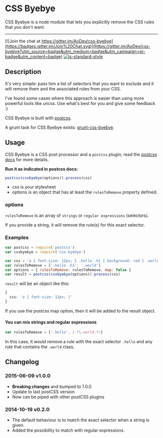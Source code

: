 CSS Byebye
===========

CSS Byebye is a node module that lets you explicitly remove the CSS rules that you don't want.

---------

[![Join the chat at https://gitter.im/AoDev/css-byebye](https://badges.gitter.im/Join%20Chat.svg)](https://gitter.im/AoDev/css-byebye?utm_source=badge&utm_medium=badge&utm_campaign=pr-badge&utm_content=badge)
[![js-standard-style](https://img.shields.io/badge/code%20style-standard-brightgreen.svg?style=flat)](https://github.com/feross/standard)

Description
------------

It's very simple: pass him a list of selectors that you want to exclude and it will remove them and the associated rules from your CSS.

I've found some cases where this approach is easier than using more powerful tools like uncss.
Use what's best for you and give some feedback :)

CSS Byebye is built with [postcss](https://github.com/postcss/postcss).

A grunt task for CSS Byebye exists: [grunt-css-byebye](https://github.com/AoDev/grunt-css-byebye).


Usage
------

CSS Byebye is a CSS post processor and a `postcss` plugin;
read the [postcss docs](https://github.com/postcss/postcss/blob/master/docs/api.md) for more details.

**Run it as indicated in postcss docs:**

```js
postcss(cssbyebye(options)).process(css)
```

* css is your stylesheet
* options is an object that has at least the `rulesToRemove` property defined.


### options

`rulesToRemove` is an array of `strings` or `regular expressions` (selectors).

If you provide a string, it will remove the rule(s) for this exact selector.


### Examples ###

```js
var postcss = require('postcss')
var cssbyebye = require('css-byebye')

var css = 'a { font-size: 12px; } .hello .h1 { background: red } .world { color: blue }'
var rulesToRemove = ['.hello .h1', '.world']
var options = { rulesToRemove: rulesToRemove, map: false }
var result = postcss(cssbyebye(options)).process(css)
```

`result` will be an object like this:

```css
{
  css: 'a { font-size: 12px; }'
}
```

If you use the postcss map option, then it will be added to the result object.


#### You can mix strings and regular expressions

```js
var rulesToRemove = ['.hello', /.*\.world.*/]
```

In this case, it would remove a rule with the exact selector `.hello` and any rule
that contains the `.world` class.



Changelog
----------

### 2015-06-09 v1.0.0
* **Breaking changes** and bumped to 1.0.0
* Update to last postCSS version
* Now can be piped with other postCSS plugins

### 2014-10-19 v0.2.0
* The default behaviour is to match the exact selector when a string is given.
* Added the possibility to match with regular expressions.


